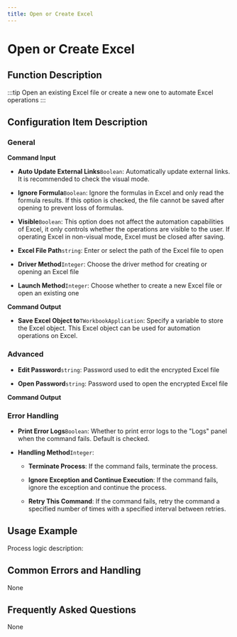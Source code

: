 ```yaml
---
title: Open or Create Excel
---
```


# Open or Create Excel

## Function Description

:::tip 
Open an existing Excel file or create a new one to automate Excel operations
:::

## Configuration Item Description

### General

**Command Input**

- **Auto Update External Links**`Boolean`: Automatically update external links. It is recommended to check the visual mode.

- **Ignore Formula**`Boolean`: Ignore the formulas in Excel and only read the formula results. If this option is checked, the file cannot be saved after opening to prevent loss of formulas.

- **Visible**`Boolean`: This option does not affect the automation capabilities of Excel, it only controls whether the operations are visible to the user. If operating Excel in non-visual mode, Excel must be closed after saving.

- **Excel File Path**`string`: Enter or select the path of the Excel file to open

- **Driver Method**`Integer`: Choose the driver method for creating or opening an Excel file

- **Launch Method**`Integer`: Choose whether to create a new Excel file or open an existing one


**Command Output**

- **Save Excel Object to**`TWorkbookApplication`: Specify a variable to store the Excel object. This Excel object can be used for automation operations on Excel.

### Advanced

- **Edit Password**`string`: Password used to edit the encrypted Excel file

- **Open Password**`string`: Password used to open the encrypted Excel file


**Command Output**

### Error Handling

- **Print Error Logs**`Boolean`: Whether to print error logs to the "Logs" panel when the command fails. Default is checked. 

- **Handling Method**`Integer`:

    - **Terminate Process**: If the command fails, terminate the process.

    - **Ignore Exception and Continue Execution**: If the command fails, ignore the exception and continue the process.

    - **Retry This Command**: If the command fails, retry the command a specified number of times with a specified interval between retries.

## Usage Example

Process logic description:

## Common Errors and Handling

None

## Frequently Asked Questions

None

